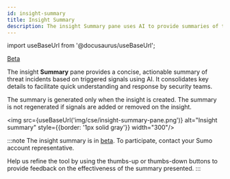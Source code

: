 ```yaml
---
id: insight-summary
title: Insight Summary
description: The insight Summary pane uses AI to provide summaries of threat incidents.
---
```


import useBaseUrl from '@docusaurus/useBaseUrl';

<head>
 <meta name="robots" content="noindex" />
</head>

<p><a href="/docs/beta"><span className="beta">Beta</span></a></p>

<!-- Originally added as a beta article with DOCS-236. -->

The insight **Summary** pane provides a concise, actionable summary of threat incidents based on triggered signals using AI. It consolidates key details to facilitate quick understanding and response by security teams.

The summary is generated only when the insight is created. The summary is not regenerated if signals are added or removed on the insight.

<img src={useBaseUrl('img/cse/insight-summary-pane.png')} alt="Insight summary" style={{border: '1px solid gray'}} width="300"/>

:::note
The insight summary is in [beta](/docs/manage/manage-subscription/beta-opt-in/). To participate, contact your Sumo account representative.

Help us refine the tool by using the thumbs-up or thumbs-down buttons to provide feedback on the effectiveness of the summary presented.
:::